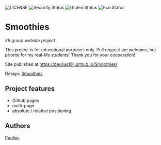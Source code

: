 ![LICENSE](https://img.shields.io/badge/license-MIT-blue.svg?style=flat-square)
![Security Status](https://img.shields.io/security-headers?label=Security&url=https%3A%2F%2Fgithub.com&style=flat-square)
![Gluten Status](https://img.shields.io/badge/Gluten-Free-green.svg)
![Eco Status](https://img.shields.io/badge/ECO-Friendly-green.svg)

# Smoothies

_28 group website project_

This project is for educational porpuses only. Pull request are welcome, but priority for my real-life students! Thank you for your cooperation!

Site published at https://paulius101.github.io/Smoothies/

Design: [Smoothies](https://media.discordapp.net/attachments/833468929020133416/837382576196157502/unknown.png?width=1008&height=630)

## Project features

- Github pages
- multi-page 
- absolute / relative positioning

## Authors

[Paulius](https://github.com/Paulius101)
